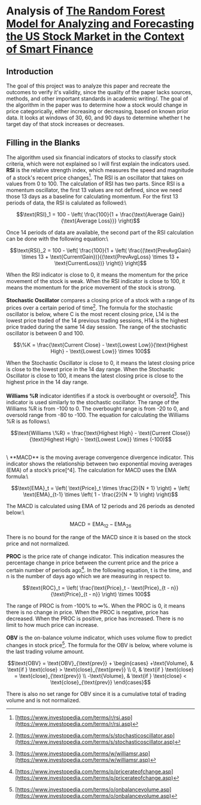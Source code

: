 # Analysis of [The Random Forest Model for Analyzing and Forecasting the US Stock Market in the Context of Smart Finance](https://arxiv.org/pdf/2402.17194)
## Introduction
The goal of this project was to analyze this paper and recreate the outcomes to verify it's validity, since the quality of the paper lacks sources, methods, and other important standards in academic writing/.
The goal of the algorithm in the paper was to determine how a stock would change in price categorically, either increasing or decreasing, based on known prior data. It looks at windows of 30, 60, and 90 days to determine whether t he target day of that stock increases or decreases\. 
## Filling in the Blanks
The algorithm used six financial indicators of stocks to classify stock criteria, which were not explained so I will first explain the indicators used\.
**RSI** is the relative strength index, which measures the speed and magnitude of a stock's recent price changes[^1]. The RSI is an oscillator that takes on values from 0 to 100. The calculation of RSI has two parts. Since RSI is a momentum oscillator, the first 13 values are not defined, since we need those 13 days as a baseline for calculating momentum. For the first 13 periods of data, the RSI is calulated as followed:\
```math
\text{RSI}_1 = 100 - \left( \frac{100}{1 + \frac{\text{Average Gain}}{\text{Average Loss}}} \right)
```
Once 14 periods of data are available, the second part of the RSI calculation can be done with the following equation:\
```math
\text{RSI}_2 = 100 - \left[ \frac{100}{1 + \left( \frac{(\text{PrevAvgGain} \times 13 + \text{CurrentGain})}{(\text{PrevAvgLoss} \times 13 + \text{CurrentLoss})} \right)} \right]
```
When the RSI indicator is close to 0, it means the momentum for the price movement of the stock is weak. When the RSI indicator is close to 100, it means the momentum for the price movement of the stock is strong\.
<br>
\
**Stochastic Oscillator** compares a closing price of a stock with a range of its prices over a certain period of time[^2]. The formula for the stochastic oscillator is below, where C is the most recent closing price, L14 is the lowest price traded of the 14 previous trading sessions, H14 is the highest price traded during the same 14 day session. The range of the stochastic oscillator is between 0 and 100\.
```math
\%K = \frac{\text{Current Close} - \text{Lowest Low}}{\text{Highest High} - \text{Lowest Low}} \times 100
```
When the Stochastic Oscillator is close to 0, it means the latest closing price is close to the lowest price in the 14 day range. When the Stochastic Oscillator is close to 100, it means the latest closing price is close to the highest price in the 14 day range\.
<br>
\
**Williams %R** indicator identifies if a stock is overbought or oversold[^3]. This indicator is used similarly to the stochastic oscillator. The range of the Williams %R is from -100 to 0. The overbought range is from -20 to 0, and oversold range from -80 to -100.
The equation for calculating the Williams %R is as follows:\
```math
\text{Williams \%R} = \frac{\text{Highest High} - \text{Current Close}}{\text{Highest High} - \text{Lowest Low}} \times (-100)
```
<br>
\
**MACD** is the moving average convergence divergence indicator. This indicator shows the relationship between two exponential moving averages (EMA) of a stock’s price[^4]. The calculation for MACD uses the EMA formula:\

```math
\text{EMA}_t = \left( \text{Price}_t \times \frac{2}{N + 1} \right) + \left( \text{EMA}_{t-1} \times \left( 1 - \frac{2}{N + 1} \right) \right)
```
The MACD is calculated using EMA of 12 periods and 26 periods as denoted below:\
```math
\text{MACD} = \text{EMA}_{12} - \text{EMA}_{26}
```
There is no bound for the range of the MACD since it is based on the stock price and not normalized\.
<br>
\
**PROC** is the price rate of change indicator. This indication measures the percentage change in price between the current price and the price a certain number of periods ago[^5]. In the following equation, t is the time, and n is the number of days ago which we are measuring in respect to\.
```math
\text{ROC}_t = \left( \frac{\text{Price}_t - \text{Price}_{t - n}}{\text{Price}_{t - n}} \right) \times 100
```
The range of PROC is from -100% to ∞%. When the PROC is 0, it means there is no change in price. When the PROC is negative, price has decreased. When the PROC is positive, price has increased. There is no limit to how much price can increase\.
<br>
\
**OBV** is the on-balance volume indicator, which uses volume flow to predict changes in stock price[^6]. The formula for the OBV is below, where volume is the last trading volume amount\.
```math
\text{OBV} = \text{OBV}_{\text{prev}} + 
\begin{cases}
+\text{Volume}, & \text{if } \text{close} > \text{close}_{\text{prev}} \\
0, & \text{if } \text{close} = \text{close}_{\text{prev}} \\
-\text{Volume}, & \text{if } \text{close} < \text{close}_{\text{prev}}
\end{cases}
```
There is also no set range for OBV since it is a cumulative total of trading volume and is not normalized\.

[^1]:  [https://www.investopedia.com/terms/r/rsi.asp](https://www.investopedia.com/terms/r/rsi.asp)
[^2]:  [https://www.investopedia.com/terms/s/stochasticoscillator.asp](https://www.investopedia.com/terms/s/stochasticoscillator.asp)
[^3]:  [https://www.investopedia.com/terms/w/williamsr.asp](https://www.investopedia.com/terms/w/williamsr.asp)
[^4]:  [https://www.investopedia.com/terms/m/macd.asp](https://www.investopedia.com/terms/m/macd.asp)
[^5]:  [https://www.investopedia.com/terms/p/pricerateofchange.asp](https://www.investopedia.com/terms/p/pricerateofchange.asp)
[^6]:  [https://www.investopedia.com/terms/o/onbalancevolume.asp](https://www.investopedia.com/terms/o/onbalancevolume.asp)
